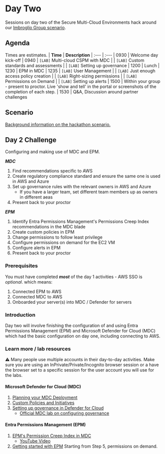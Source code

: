 # Day Two
Sessions on day two of the Secure Multi-Cloud Environments hack around our [Imbroglio Group scenario](Scenario.md).

## Agenda
Times are estimates.
| **Time** | **Description**
| :--- | :---
| 0930 | Welcome day kick-off
| 0940 | `[LAB]` Multi-cloud CSPM with MDC
|  | `[LAB]` Custom standards and assessments
|  | `[LAB]` Setting up governance
| 1200 | Lunch
| 1230 | EPM in MDC
| 1235 | `[LAB]` User Management
|  | `[LAB]` Just enough access policy creation
|  | `[LAB]` Right-sizing permissions
|  | `[LAB]` Permissions on Demand
|  | `[LAB]` Setting up alerts
| 1500 | Within your group - present to proctor. Live 'show and tell' in the portal or screenshots of the completion of each step.
| 1530 | Q&A, Discussion around partner challenges

## Scenario
[Background information on the hackathon scenario.](Scenario.md)

## Day 2 Challenge
Configuring and making use of MDC and EPM.

***MDC***
1. Find recommendations specific to AWS
2. Create regulatory compliance standard and ensure the same one is used in AWS and Azure
3. Set up governance rules with the relevant owners in AWS and Azure
   - If you have a larger team, set different team members up as owners in different aeas
4. Present back to your proctor

***EPM***
1. Identify Entra Permissions Management's Permissions Creep Index recommendations in the MDC blade
2. Create custom policies in EPM
3. Change permissions to follow least privilege
4. Configure permissions on demand for the EC2 VM
5. Configure alerts in EPM
6. Present back to your proctor

### Prerequisites
You must have completed ***most*** of the day 1 activities - AWS SSO is *optional*. which means:
1. Connected EPM to AWS
2. Connected MDC to AWS
3. Onboarded your server(s) into MDC / Defender for servers

### Introduction
Day two will involve finishing the configuration of and using Entra Permissions Management (EPM) and Microsoft Defender for Cloud (MDC) which had the basic configuration on day one, including connecting to AWS.

### Learn more / lab resources
:warning: Many people use multiple accounts in their day-to-day activities. Make sure you are using an InPrivate/Private/Incognito browser session or a have the browser set to a specific session for  the user account you will use for the labs.

#### Microsoft Defender for Cloud (MDC)
1. [Planning your MDC Deployment](https://docs.microsoft.com/en-us/azure/defender-for-cloud/security-center-planning-and-operations-guide)
2. [Custom Policies and Initiatives](https://learn.microsoft.com/en-us/azure/defender-for-cloud/custom-security-policies?pivots=azure-portal)
3. [Setting up governance in Defender for Cloud](https://docs.microsoft.com/en-us/azure/defender-for-cloud/governance-rules)
   - [Official MDC lab on configuring governance](https://github.com/Azure/Microsoft-Defender-for-Cloud/blob/main/Labs/Modules/Module-13-Governance.md#exercise-1-add-a-new-governance-rule-in-microsoft-defender-for-cloud)

#### Entra Permissions Management (EPM)
1. [EPM's Permission Creep Index in MDC](https://docs.microsoft.com/en-us/azure/defender-for-cloud/other-threat-protections#entra-permission-management-formerly-cloudknox)
   - [YouTube Video](https://www.youtube.com/watch?v=dasixjOOldk)
2. [Getting started with EPM](/labs/EPM-labs.md#getting-started-with-entra-permissions-management-epm) Starting from Step 5, permissions on demand.



